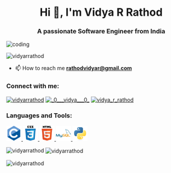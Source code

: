 
<h1 align="center">Hi 👋, I'm Vidya R Rathod</h1>
<h3 align="center">A passionate Software Engineer from India</h3>
<img allign="right" alt="coding" width="400" src="https://cdn.dribbble.com/users/1857592/screenshots/3848396/character-typing.gif">
<p align="left"> <img src="https://komarev.com/ghpvc/?username=vidyarrathod&label=Profile%20views&color=0e75b6&style=flat" alt="vidyarrathod" /> </p>

- 📫 How to reach me **rathodvidyar@gmail.com**

<h3 align="left">Connect with me:</h3>
<p align="left">
<a href="https://linkedin.com/in/vidyarrathod" target="blank"><img align="center" src="https://raw.githubusercontent.com/rahuldkjain/github-profile-readme-generator/master/src/images/icons/Social/linked-in-alt.svg" alt="vidyarrathod" height="30" width="40" /></a>
<a href="https://instagram.com/_0___vidya___0_" target="blank"><img align="center" src="https://raw.githubusercontent.com/rahuldkjain/github-profile-readme-generator/master/src/images/icons/Social/instagram.svg" alt="_0___vidya___0_" height="30" width="40" /></a>
<a href="https://www.leetcode.com/vidya_r_rathod" target="blank"><img align="center" src="https://raw.githubusercontent.com/rahuldkjain/github-profile-readme-generator/master/src/images/icons/Social/leet-code.svg" alt="vidya_r_rathod" height="30" width="40" /></a>
</p>

<h3 align="left">Languages and Tools:</h3>
<p align="left"> <a href="https://www.cprogramming.com/" target="_blank" rel="noreferrer"> <img src="https://raw.githubusercontent.com/devicons/devicon/master/icons/c/c-original.svg" alt="c" width="40" height="40"/> </a> <a href="https://www.w3schools.com/css/" target="_blank" rel="noreferrer"> <img src="https://raw.githubusercontent.com/devicons/devicon/master/icons/css3/css3-original-wordmark.svg" alt="css3" width="40" height="40"/> </a> <a href="https://www.w3.org/html/" target="_blank" rel="noreferrer"> <img src="https://raw.githubusercontent.com/devicons/devicon/master/icons/html5/html5-original-wordmark.svg" alt="html5" width="40" height="40"/> </a> <a href="https://www.mysql.com/" target="_blank" rel="noreferrer"> <img src="https://raw.githubusercontent.com/devicons/devicon/master/icons/mysql/mysql-original-wordmark.svg" alt="mysql" width="40" height="40"/> </a> <a href="https://www.python.org" target="_blank" rel="noreferrer"> <img src="https://raw.githubusercontent.com/devicons/devicon/master/icons/python/python-original.svg" alt="python" width="40" height="40"/> </a> </p>

<p><img align="left" src="https://github-readme-stats.vercel.app/api/top-langs?username=vidyarrathod&show_icons=true&locale=en&layout=compact" alt="vidyarrathod" /></p>

<p>&nbsp;<img align="center" src="https://github-readme-stats.vercel.app/api?username=vidyarrathod&show_icons=true&locale=en" alt="vidyarrathod" /></p>

<p><img align="center" src="https://github-readme-streak-stats.herokuapp.com/?user=vidyarrathod&" alt="vidyarrathod" /></p>
